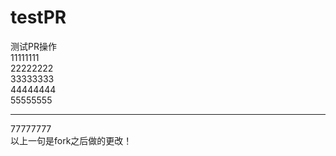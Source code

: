 # testPR
测试PR操作</br>
11111111</br>
22222222</br>
33333333</br>
44444444</br>
55555555</br>

--------
77777777</br>
以上一句是fork之后做的更改！
